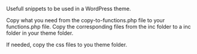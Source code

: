 Usefull snippets to be used in a WordPress theme.

Copy what you need from the copy-to-functions.php file to your functions.php file.
Copy the corresponding files from the inc folder to a inc folder in your theme folder.

If needed, copy the css files to you theme folder.